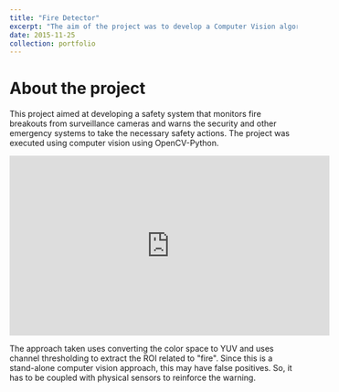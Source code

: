```yaml
---
title: "Fire Detector"
excerpt: "The aim of the project was to develop a Computer Vision algorithm to detect fire from video feed. This can be used in public places with surveillance cameras to monitor and notify any cases of fire breakout. <br/><br/><img src='/images/Fire_Detection.jpg'>"
date: 2015-11-25
collection: portfolio
---
```


About the project
===
This project aimed at developing a safety system that monitors fire breakouts from surveillance cameras and warns the security and other emergency systems to take the necessary safety actions. The project was executed using computer vision using OpenCV-Python. 

<iframe width="560" height="315" src="https://www.youtube.com/embed/Hm-Vrb0lZRc" title="YouTube video player" frameborder="0" allow="accelerometer; autoplay; clipboard-write; encrypted-media; gyroscope; picture-in-picture; web-share" allowfullscreen></iframe>

The approach taken uses converting the color space to YUV and uses channel thresholding to extract the ROI related to "fire". Since this is a stand-alone computer vision approach, this may have false positives. So, it has to be coupled with physical sensors to reinforce the warning.
